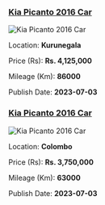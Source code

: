 
<!-- 060cbb95ee6c0d4711fd443e5638bab7 -->

### [Kia Picanto 2016 Car](https://riyasewana.com/buy/kia-picanto-sale-kurunegala-6579114)

![Kia Picanto 2016 Car](https://riyasewana.com/thumb/thumbkia-picanto-31939424141.jpg)

Location: **Kurunegala**

Price (Rs): **Rs. 4,125,000**

Mileage (Km): **86000**

Publish Date: **2023-07-03**


<!-- 3a9e56b29feb0d3c81432f339b567842 -->

### [Kia Picanto 2016 Car](https://riyasewana.com/buy/kia-picanto-sale-colombo-6578060)

![Kia Picanto 2016 Car](https://riyasewana.com/thumb/thumbkia-picanto-2016-313311112421.jpg)

Location: **Colombo**

Price (Rs): **Rs. 3,750,000**

Mileage (Km): **63000**

Publish Date: **2023-07-03**

